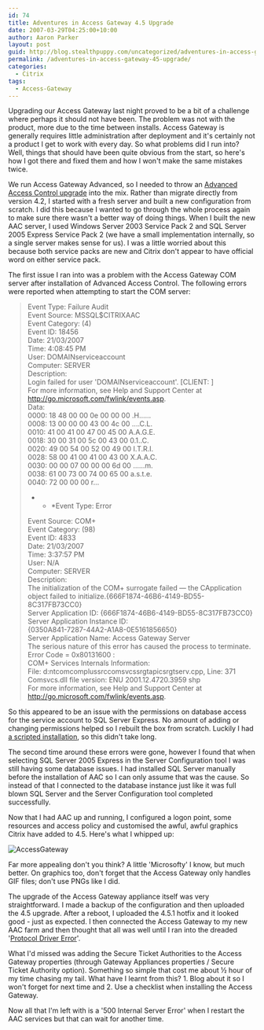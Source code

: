 ```yaml
---
id: 74
title: Adventures in Access Gateway 4.5 Upgrade
date: 2007-03-29T04:25:00+10:00
author: Aaron Parker
layout: post
guid: http://blog.stealthpuppy.com/uncategorized/adventures-in-access-gateway-45-upgrade
permalink: /adventures-in-access-gateway-45-upgrade/
categories:
  - Citrix
tags:
  - Access-Gateway
---
```

Upgrading our Access Gateway last night proved to be a bit of a challenge where perhaps it should not have been. The problem was not with the product, more due to the time between installs. Access Gateway is generally requires little administration after deployment and it's certainly not a product I get to work with every day. So what problems did I run into? Well, things that should have been quite obvious from the start, so here's how I got there and fixed them and how I won't make the same mistakes twice.

We run Access Gateway Advanced, so I needed to throw an [Advanced Access Control upgrade](http://support.citrix.com/article/CTX109104) into the mix. Rather than migrate directly from version 4.2, I started with a fresh server and built a new configuration from scratch. I did this because I wanted to go through the whole process again to make sure there wasn't a better way of doing things. When I built the new AAC server, I used Windows Server 2003 Service Pack 2 and SQL Server 2005 Express Service Pack 2 (we have a small implementation internally, so a single server makes sense for us). I was a little worried about this because both service packs are new and Citrix don't appear to have official word on either service pack.

The first issue I ran into was a problem with the Access Gateway COM server after installation of Advanced Access Control. The following errors were reported when attempting to start the COM server:

> Event Type: Failure Audit  
> Event Source: MSSQL$CITRIXAAC  
> Event Category: (4)  
> Event ID: 18456  
> Date: 21/03/2007  
> Time: 4:08:45 PM  
> User: DOMAINserviceaccount  
> Computer: SERVER  
> Description:  
> Login failed for user 'DOMAINserviceaccount'. [CLIENT: <local machine>]  
> For more information, see Help and Support Center at http://go.microsoft.com/fwlink/events.asp.  
> Data:  
> 0000: 18 48 00 00 0e 00 00 00 .H......  
> 0008: 13 00 00 00 43 00 4c 00 ....C.L.  
> 0010: 41 00 41 00 47 00 45 00 A.A.G.E.  
> 0018: 30 00 31 00 5c 00 43 00 0.1..C.  
> 0020: 49 00 54 00 52 00 49 00 I.T.R.I.  
> 0028: 58 00 41 00 41 00 43 00 X.A.A.C.  
> 0030: 00 00 07 00 00 00 6d 00 ......m.  
> 0038: 61 00 73 00 74 00 65 00 a.s.t.e.  
> 0040: 72 00 00 00 r...
> 
> * * *Event Type: Error
> 
>  
> Event Source: COM+  
> Event Category: (98)  
> Event ID: 4833  
> Date: 21/03/2007  
> Time: 3:37:57 PM  
> User: N/A  
> Computer: SERVER  
> Description:  
> The initialization of the COM+ surrogate failed &#8212; the CApplication object failed to initialize.{666F1874-46B6-4149-BD55-8C317FB73CC0}  
> Server Application ID: {666F1874-46B6-4149-BD55-8C317FB73CC0}  
> Server Application Instance ID:  
> {0350A841-7287-44A2-A1A8-0E5161856650}  
> Server Application Name: Access Gateway Server  
> The serious nature of this error has caused the process to terminate.  
> Error Code = 0x80131600 :  
> COM+ Services Internals Information:  
> File: d:ntcomcomplussrccomsvcssrgtapicsrgtserv.cpp, Line: 371  
> Comsvcs.dll file version: ENU 2001.12.4720.3959 shp  
> For more information, see Help and Support Center at http://go.microsoft.com/fwlink/events.asp.

So this appeared to be an issue with the permissions on database access for the service account to SQL Server Express. No amount of adding or changing permissions helped so I rebuilt the box from scratch. Luckily I had [a scripted installation]({{site.baseurl}}/unattended-citrix-advanced-access-control-part-1/), so this didn't take long.

The second time around these errors were gone, however I found that when selecting SQL Server 2005 Express in the Server Configuration tool I was still having some database issues. I had installed SQL Server manually before the installation of AAC so I can only assume that was the cause. So instead of that I connected to the database instance just like it was full blown SQL Server and the Server Configuration tool completed successfully.

Now that I had AAC up and running, I configured a logon point, some resources and access policy and customised the awful, awful graphics Citrix have added to 4.5. Here's what I whipped up:

![AccessGateway]({{site.baseurl}}/media/2007/03/1000.14.1177.AccessGateway.gif)

Far more appealing don't you think? A little 'Microsofty' I know, but much better. On graphics too, don't forget that the Access Gateway only handles GIF files; don't use PNGs like I did.

The upgrade of the Access Gateway appliance itself was very straightforward. I made a backup of the configuration and then uploaded the 4.5 upgrade. After a reboot, I uploaded the 4.5.1 hotfix and it looked good - just as expected. I then connected the Access Gateway to my new AAC farm and then thought that all was well until I ran into the dreaded '[Protocol Driver Error](http://www.google.com/search?hl=en&rls=com.microsoft%3Aen-AU&q=%22protocol+driver+error%22+site%3Asupport.citrix.com)'.

What I'd missed was adding the Secure Ticket Authorities to the Access Gateway properties (through Gateway Appliances properties / Secure Ticket Authority option). Something so simple that cost me about ½ hour of my time chasing my tail. What have I learnt from this? 1. Blog about it so I won't forget for next time and 2. Use a checklist when installing the Access Gateway.

Now all that I'm left with is a '500 Internal Server Error' when I restart the AAC services but that can wait for another time.
